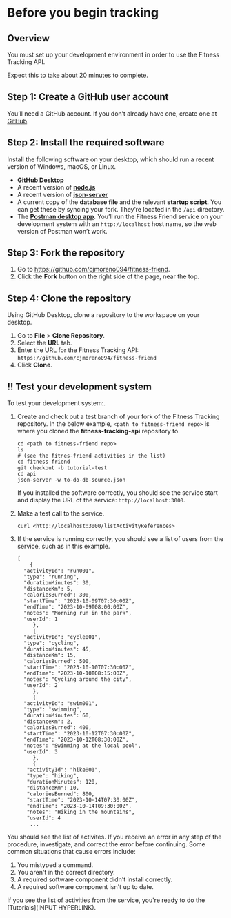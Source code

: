# Before you begin tracking

## Overview

You must set up your development environment in order to use the Fitness Tracking API.

Expect this to take about 20 minutes to complete.

## Step 1: Create a GitHub user account

You’ll need a GitHub account. If you don’t already have one, create one at [GitHub](https://github.com/).

## Step 2: Install the required software

Install the following software on your desktop, which should run a recent version of Windows, macOS, or Linux.

- **[GitHub Desktop](https://github.com/apps/desktop)**
- A recent version of **[node.js](https://nodejs.org/en)**
- A recent version of **[json-server](https://www.npmjs.com/package/json-server)**
- A current copy of the **database file** and the relevant **startup script**. You can get these by syncing your fork. They’re located in the `/api` directory.
- The [**Postman desktop app**](https://www.postman.com/downloads/). You’ll run the Fitness Friend service on your development system with an `http://localhost` host name, so the web version of Postman won’t work.

## Step 3: Fork the repository

1. Go to https://github.com/cjmoreno094/fitness-friend.
2. Click the **Fork** button on the right side of the page, near the top.

## Step 4: Clone the repository

Using GitHub Desktop, clone a repository to the workspace on your desktop.

1. Go to **File** > **Clone Repository**.
2. Select the **URL** tab.
3. Enter the URL for the Fitness Tracking API: `https://github.com/cjmoreno094/fitness-friend`
4. Click **Clone**.

## !! **Test your development system**

To test your development system:.

1. Create and check out a test branch of your fork of the Fitness Tracking repository. In the below example, `<path to fitness-friend repo>` is where you cloned the **fitness-tracking-api** repository to.

   ```text
   cd <path to fitness-friend repo>
   ls
   # (see the fitnes-friend activities in the list)
   cd fitness-friend
   git checkout -b tutorial-test
   cd api
   json-server -w to-do-db-source.json
   ```

   If you installed the software correctly, you should see the service start and display the URL of the service: `http://localhost:3000`.

2. Make a test call to the service.

   ```
   curl <http://localhost:3000/listActivityReferences>
   ```

3. If the service is running correctly, you should see a list of users from the service, such as in this example.

   ```
   [
       {
     "activityId": "run001",
     "type": "running",
     "durationMinutes": 30,
     "distanceKm": 5,
     "caloriesBurned": 300,
     "startTime": "2023-10-09T07:30:00Z",
     "endTime": "2023-10-09T08:00:00Z",
     "notes": "Morning run in the park",
     "userId": 1
        },
        {
     "activityId": "cycle001",
     "type": "cycling",
     "durationMinutes": 45,
     "distanceKm": 15,
     "caloriesBurned": 500,
     "startTime": "2023-10-10T07:30:00Z",
     "endTime": "2023-10-10T08:15:00Z",
     "notes": "Cycling around the city",
     "userId": 2
        },
        {
     "activityId": "swim001",
     "type": "swimming",
     "durationMinutes": 60,
     "distanceKm": 2,
     "caloriesBurned": 400,
     "startTime": "2023-10-12T07:30:00Z",
     "endTime": "2023-10-12T08:30:00Z",
     "notes": "Swimming at the local pool",
     "userId": 3
        },
        {
      "activityId": "hike001",
      "type": "hiking",
      "durationMinutes": 120,
      "distanceKm": 10,
      "caloriesBurned": 800,
      "startTime": "2023-10-14T07:30:00Z",
      "endTime": "2023-10-14T09:30:00Z",
      "notes": "Hiking in the mountains",
      "userId": 4
       ...
   ```

You should see the list of activites. If you receive an error in any step of the procedure, investigate, and correct the error before continuing. Some common situations that cause errors include:

1. You mistyped a command.
2. You aren't in the correct directory.
3. A required software component didn't install correctly.
4. A required software component isn't up to date.

If you see the list of activities from the service, you're ready to do the [Tutorials](INPUT HYPERLINK).
